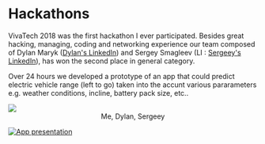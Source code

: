 # Hackathons

VivaTech 2018
was the first hackathon I ever participated. Besides great hacking, managing, coding and networking experience our team composed of Dylan Maryk ([Dylan's LinkedIn](https://www.linkedin.com/in/dylanmaryk/)) and Sergey Smagleev (LI : [Sergeey's LinkedIn](https://www.linkedin.com/in/sergey-smagleev-988a1bb1/)), has won the second place in general category.

Over 24 hours we developed a prototype of an app that could predict electric vehicle range (left to go) taken into the accunt various pararameters e.g. weather conditions, incline, battery pack size, etc.. 
 
 
<div style=""><img src ="https://github.com/averagemarcin/Hackathons/blob/master/Hackathon1.jpg" /></div>
<center>Me, Dylan, Sergeey</center>


[![App presentation](https://github.com/averagemarcin/Hackathons/blob/master/video1.png)](https://www.youtube.com/watch?v=U6YBg70hosQ)

